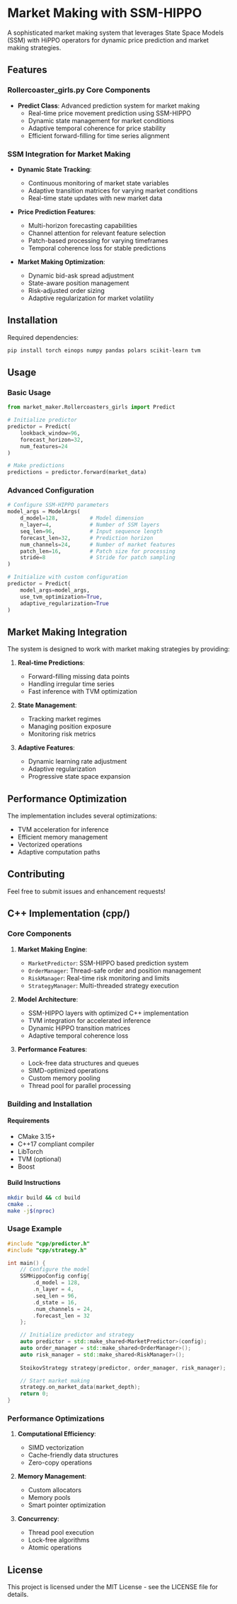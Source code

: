 # Market Making with SSM-HIPPO

A sophisticated market making system that leverages State Space Models (SSM) with HiPPO operators for dynamic price prediction and market making strategies.

## Features

### Rollercoaster_girls.py Core Components

- **Predict Class**: Advanced prediction system for market making
  - Real-time price movement prediction using SSM-HIPPO
  - Dynamic state management for market conditions
  - Adaptive temporal coherence for price stability
  - Efficient forward-filling for time series alignment

### SSM Integration for Market Making

- **Dynamic State Tracking**:
  - Continuous monitoring of market state variables
  - Adaptive transition matrices for varying market conditions
  - Real-time state updates with new market data

- **Price Prediction Features**:
  - Multi-horizon forecasting capabilities
  - Channel attention for relevant feature selection
  - Patch-based processing for varying timeframes
  - Temporal coherence loss for stable predictions

- **Market Making Optimization**:
  - Dynamic bid-ask spread adjustment
  - State-aware position management
  - Risk-adjusted order sizing
  - Adaptive regularization for market volatility

## Installation

Required dependencies:
```bash
pip install torch einops numpy pandas polars scikit-learn tvm
```

## Usage

### Basic Usage

```python
from market_maker.Rollercoasters_girls import Predict

# Initialize predictor
predictor = Predict(
    lookback_window=96,
    forecast_horizon=32,
    num_features=24
)

# Make predictions
predictions = predictor.forward(market_data)
```

### Advanced Configuration

```python
# Configure SSM-HIPPO parameters
model_args = ModelArgs(
    d_model=128,          # Model dimension
    n_layer=4,            # Number of SSM layers
    seq_len=96,           # Input sequence length
    forecast_len=32,      # Prediction horizon
    num_channels=24,      # Number of market features
    patch_len=16,         # Patch size for processing
    stride=8              # Stride for patch sampling
)

# Initialize with custom configuration
predictor = Predict(
    model_args=model_args,
    use_tvm_optimization=True,
    adaptive_regularization=True
)
```

## Market Making Integration

The system is designed to work with market making strategies by providing:

1. **Real-time Predictions**:
   - Forward-filling missing data points
   - Handling irregular time series
   - Fast inference with TVM optimization

2. **State Management**:
   - Tracking market regimes
   - Managing position exposure
   - Monitoring risk metrics

3. **Adaptive Features**:
   - Dynamic learning rate adjustment
   - Adaptive regularization
   - Progressive state space expansion

## Performance Optimization

The implementation includes several optimizations:

- TVM acceleration for inference
- Efficient memory management
- Vectorized operations
- Adaptive computation paths

## Contributing

Feel free to submit issues and enhancement requests!

## C++ Implementation (cpp/)

### Core Components

1. **Market Making Engine**:
   - `MarketPredictor`: SSM-HIPPO based prediction system
   - `OrderManager`: Thread-safe order and position management
   - `RiskManager`: Real-time risk monitoring and limits
   - `StrategyManager`: Multi-threaded strategy execution

2. **Model Architecture**:
   - SSM-HIPPO layers with optimized C++ implementation
   - TVM integration for accelerated inference
   - Dynamic HiPPO transition matrices
   - Adaptive temporal coherence loss

3. **Performance Features**:
   - Lock-free data structures and queues
   - SIMD-optimized operations
   - Custom memory pooling
   - Thread pool for parallel processing

### Building and Installation

#### Requirements
- CMake 3.15+
- C++17 compliant compiler
- LibTorch
- TVM (optional)
- Boost

#### Build Instructions
```bash
mkdir build && cd build
cmake ..
make -j$(nproc)
```

### Usage Example

```cpp
#include "cpp/predictor.h"
#include "cpp/strategy.h"

int main() {
    // Configure the model
    SSMHippoConfig config{
        .d_model = 128,
        .n_layer = 4,
        .seq_len = 96,
        .d_state = 16,
        .num_channels = 24,
        .forecast_len = 32
    };

    // Initialize predictor and strategy
    auto predictor = std::make_shared<MarketPredictor>(config);
    auto order_manager = std::make_shared<OrderManager>();
    auto risk_manager = std::make_shared<RiskManager>();
    
    StoikovStrategy strategy(predictor, order_manager, risk_manager);

    // Start market making
    strategy.on_market_data(market_depth);
    return 0;
}
```

### Performance Optimizations

1. **Computational Efficiency**:
   - SIMD vectorization
   - Cache-friendly data structures
   - Zero-copy operations

2. **Memory Management**:
   - Custom allocators
   - Memory pools
   - Smart pointer optimization

3. **Concurrency**:
   - Thread pool execution
   - Lock-free algorithms
   - Atomic operations

## License

This project is licensed under the MIT License - see the LICENSE file for details.
